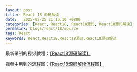 ```yaml
---
layout: post
title:  React 18 源码解读
date:   2025-02-25 21:15:10 +0800
categories: [React, React18, React18源码, React18源码解读]
permalink: blogs/react/18/source
tags: React
keywords: React,React18,React18源码,React18源码解读
---
```


最新录制的视频教程：[【React18源码解读】][react-18-source]

视频中用到的流程图：[【React18源码解读流程图】][react-18-source-flow]


[react-18-source]: https://www.bilibili.com/video/BV15wNWetE2W/
[react-18-source-flow]: https://wcn5xvjyhfg5.feishu.cn/wiki/J6W3wu1dUiJWrrkgmRTcNvrxnIb